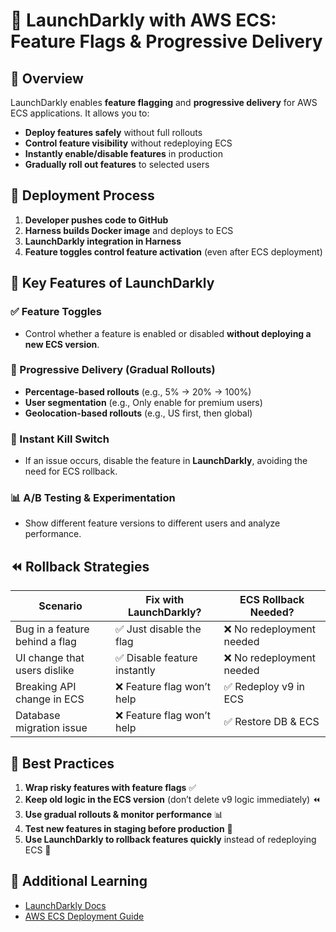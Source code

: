 # 🚀 LaunchDarkly with AWS ECS: Feature Flags & Progressive Delivery

## 📌 Overview
LaunchDarkly enables **feature flagging** and **progressive delivery** for AWS ECS applications. It allows you to:
- **Deploy features safely** without full rollouts
- **Control feature visibility** without redeploying ECS
- **Instantly enable/disable features** in production
- **Gradually roll out features** to selected users

## 📂 Deployment Process
1. **Developer pushes code to GitHub**
2. **Harness builds Docker image** and deploys to ECS
3. **LaunchDarkly integration in Harness**
4. **Feature toggles control feature activation** (even after ECS deployment)

## 🎯 Key Features of LaunchDarkly
### ✅ Feature Toggles
- Control whether a feature is enabled or disabled **without deploying a new ECS version**.

### 🔄 Progressive Delivery (Gradual Rollouts)
- **Percentage-based rollouts** (e.g., 5% → 20% → 100%)
- **User segmentation** (e.g., Only enable for premium users)
- **Geolocation-based rollouts** (e.g., US first, then global)

### 🛑 Instant Kill Switch
- If an issue occurs, disable the feature in **LaunchDarkly**, avoiding the need for ECS rollback.

### 📊 A/B Testing & Experimentation
- Show different feature versions to different users and analyze performance.

## ⏪ Rollback Strategies
| **Scenario**                    | **Fix with LaunchDarkly?** | **ECS Rollback Needed?** |
|----------------------------------|--------------------------|------------------------|
| Bug in a feature behind a flag   | ✅ Just disable the flag | ❌ No redeployment needed |
| UI change that users dislike     | ✅ Disable feature instantly  | ❌ No redeployment needed |
| Breaking API change in ECS       | ❌ Feature flag won’t help | ✅ Redeploy v9 in ECS |
| Database migration issue         | ❌ Feature flag won’t help | ✅ Restore DB & ECS |

## 🚀 Best Practices
1. **Wrap risky features with feature flags** ✅
2. **Keep old logic in the ECS version** (don’t delete v9 logic immediately) ⏪
3. **Use gradual rollouts & monitor performance** 📊
4. **Test new features in staging before production** 🧪
5. **Use LaunchDarkly to rollback features quickly** instead of redeploying ECS 🛑

## 📖 Additional Learning
- [LaunchDarkly Docs](https://docs.launchdarkly.com/)
- [AWS ECS Deployment Guide](https://docs.aws.amazon.com/AmazonECS/latest/developerguide/Welcome.html)

